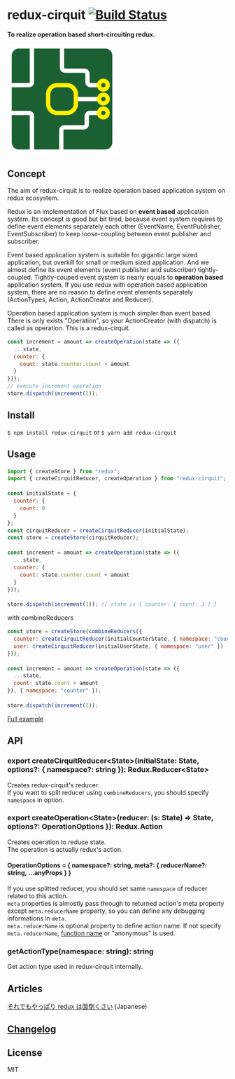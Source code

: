 # redux-cirquit [![Build Status](https://travis-ci.org/airtoxin/redux-cirquit.svg?branch=master)](https://travis-ci.org/airtoxin/redux-cirquit)

__To realize operation based short-circuiting redux.__

<img src="/logo.png" width="250px" />

## Concept

The aim of redux-cirquit is to realize operation based application system on redux ecosystem.

Redux is an implementation of Flux based on __event based__ application system.
Its concept is good but bit tired,
because event system requires to define event elements separately each other (EventName, EventPublisher, EventSubscriber) to keep loose-coupling between event publisher and subscriber.

Event based application system is suitable for gigantic large sized application, but overkill for small or medium sized application.
And we almost define its event elements (event publisher and subscriber) tightly-coupled.
Tightly-couped event system is nearly equals to __operation based__ application system.
If you use redux with operation based application system, there are no reason to define event elements separately (ActionTypes, Action, ActionCreator and Reducer).

Operation based application system is much simpler than event based.
There is only exists "Operation", so your ActionCreator (with dispatch) is called as operation.
This is a redux-cirquit.

```js
const increment = amount => createOperation(state => ({
  ...state,
  counter: {
    count: state.counter.count + amount
  }
}));
// execute increment operation
store.dispatch(increment(1));
```

## Install

`$ npm install redux-cirquit` or `$ yarn add redux-cirquit`

## Usage

```js
import { createStore } from "redux";
import { createCirquitReducer, createOperation } from "redux-cirquit";

const initialState = {
  counter: {
    count: 0
  }
};
const cirquitReducer = createCirquitReducer(initialState);
const store = createStore(cirquitReducer);

const increment = amount => createOperation(state => ({
  ...state,
  counter: {
    count: state.counter.count + amount
  }
}));

store.dispatch(increment(1)); // state is { counter: { count: 1 } }
```

with combineReducers

```js
const store = createStore(combineReducers({
  counter: createCirquitReducer(initialCounterState, { namespace: "counter" }),
  user: createCirquitReducer(initialUserState, { namespace: "user" })
}));

const increment = amount => createOperation(state => ({
  ...state,
  count: state.count + amount
}), { namespace: "counter" });

store.dispatch(increment(1));
```

[Full example](https://github.com/airtoxin/redux-cirquit-example)

## API

### export createCirquitReducer\<State\>(initialState: State, options?: { namespace?: string }): Redux.Reducer\<State\>

Creates redux-cirquit's reducer.  
If you want to split reducer using `combineReducers`, you should specify `namespace` in option.

### export createOperation\<State\>(reducer: (s: State) => State, options?: OperationOptions }): Redux.Action

Creates operation to reduce state.  
The operation is actually redux's action.

#### OperationOptions = { namespace?: string, meta?: { reducerName?: string, ...anyProps } }

If you use splitted reducer, you should set same `namespace` of reducer related to this action.  
`meta` properties is almostly pass through to returned action's meta property except `meta.reducerName` property, so you can define any debugging informations in `meta`.  
`meta.reducerName` is optional property to define action name.
If not specify `meta.reducerName`, [function name](https://developer.mozilla.org/en-US/docs/Web/JavaScript/Reference/Global_Objects/Function/name) or "anonymous" is used.

### getActionType(namespace: string): string

Get action type used in redux-cirquit internally.

## Articles

[それでもやっぱり redux は面倒くさい](https://qiita.com/airtoxin/items/1632d523ad95adf6f3fe) (Japanese)

## [Changelog](/CHANGELOG.md)

## License

MIT
